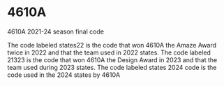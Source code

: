 # 4610A
4610A 2021-24 season final code

The code labeled states22 is the code that won 4610A the Amaze Award twice in 2022 and that the team used in 2022 states.
The code labeled 21323 is the code that won 4610A the Design Award in 2023 and that the team used during 2023 states.
The code labeled states 2024 code is the code used in the 2024 states by 4610A

